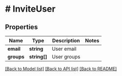 # # InviteUser

## Properties

Name | Type | Description | Notes
------------ | ------------- | ------------- | -------------
**email** | **string** | User email |
**groups** | **string[]** | User groups |

[[Back to Model list]](../../README.md#models) [[Back to API list]](../../README.md#endpoints) [[Back to README]](../../README.md)
